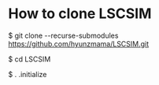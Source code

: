 # How to clone LSCSIM
$ git clone --recurse-submodules https://github.com/hyunzmama/LSCSIM.git

$ cd LSCSIM

$ . .initialize
